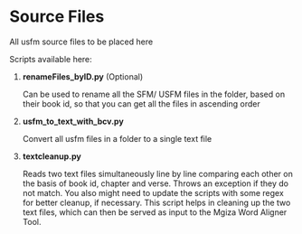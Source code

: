 # Source Files 

All usfm source files to be placed here

Scripts available here:

1.	__renameFiles_byID.py__ (Optional)

	Can be used to rename all the SFM/ USFM files in the folder, based on their book id, so that you can get all the files in ascending order 

2.	__usfm_to_text_with_bcv.py__

	Convert all usfm files in a folder to a single text file

3.	__textcleanup.py__

	Reads two text files simultaneously line by line comparing each other on the basis of book id, chapter and verse.
	Throws an exception if they do not match. You also might need to update the scripts with some regex for better cleanup, if necessary. 
	This script helps in cleaning up the two text files, which can then be served as input to the Mgiza Word Aligner Tool.